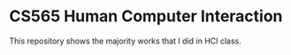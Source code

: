 # CS565 Human Computer Interaction

This repository shows the majority works that I did in HCI class.
